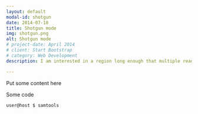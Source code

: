 ```yaml
---
layout: default
modal-id: shotgun
date: 2014-07-18
title: Shotgun mode
img: shotgun.png
alt: Shotgun mode
# project-date: April 2014
# client: Start Bootstrap
# category: Web Development
description: I am interested in a region long enough that multiple reads are needed to cover it entirely. Coverage is variable, but it never drops too low.

---
```


Put some content here


Some code


    user@host $ samtools
